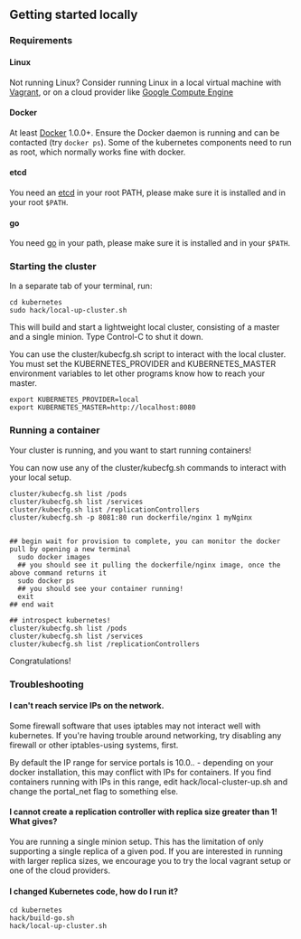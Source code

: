 ## Getting started locally

### Requirements

#### Linux

Not running Linux? Consider running Linux in a local virtual machine with [Vagrant](vagrant.md), or on a cloud provider like [Google Compute Engine](gce.md)

#### Docker

At least [Docker](https://docs.docker.com/installation/#installation) 1.0.0+. Ensure the Docker daemon is running and can be contacted (try `docker ps`).  Some of the kubernetes components need to run as root, which normally works fine with docker.

#### etcd

You need an [etcd](https://github.com/coreos/etcd/releases/tag/v0.4.6) in your root PATH, please make sure it is installed and in your root ``$PATH``.

#### go

You need [go](https://golang.org/doc/install) in your path, please make sure it is installed and in your ``$PATH``.

### Starting the cluster

In a separate tab of your terminal, run:

```
cd kubernetes
sudo hack/local-up-cluster.sh
```

This will build and start a lightweight local cluster, consisting of a master
and a single minion. Type Control-C to shut it down.

You can use the cluster/kubecfg.sh script to interact with the local cluster.
You must set the KUBERNETES_PROVIDER and KUBERNETES_MASTER environment variables to let other programs
know how to reach your master.

```
export KUBERNETES_PROVIDER=local
export KUBERNETES_MASTER=http://localhost:8080
```

### Running a container

Your cluster is running, and you want to start running containers!

You can now use any of the cluster/kubecfg.sh commands to interact with your local setup.

```
cluster/kubecfg.sh list /pods
cluster/kubecfg.sh list /services
cluster/kubecfg.sh list /replicationControllers
cluster/kubecfg.sh -p 8081:80 run dockerfile/nginx 1 myNginx


## begin wait for provision to complete, you can monitor the docker pull by opening a new terminal
  sudo docker images
  ## you should see it pulling the dockerfile/nginx image, once the above command returns it
  sudo docker ps
  ## you should see your container running!
  exit
## end wait

## introspect kubernetes!
cluster/kubecfg.sh list /pods
cluster/kubecfg.sh list /services
cluster/kubecfg.sh list /replicationControllers
```

Congratulations!

### Troubleshooting

#### I can't reach service IPs on the network.

Some firewall software that uses iptables may not interact well with
kubernetes.  If you're having trouble around networking, try disabling any
firewall or other iptables-using systems, first.

By default the IP range for service portals is 10.0.*.* - depending on your
docker installation, this may conflict with IPs for containers.  If you find
containers running with IPs in this range, edit hack/local-cluster-up.sh and
change the portal_net flag to something else.

#### I cannot create a replication controller with replica size greater than 1!  What gives?

You are running a single minion setup.  This has the limitation of only supporting a single replica of a given pod.  If you are interested in running with larger replica sizes, we encourage you to try the local vagrant setup or one of the cloud providers.

#### I changed Kubernetes code, how do I run it?

```
cd kubernetes
hack/build-go.sh
hack/local-up-cluster.sh
```
